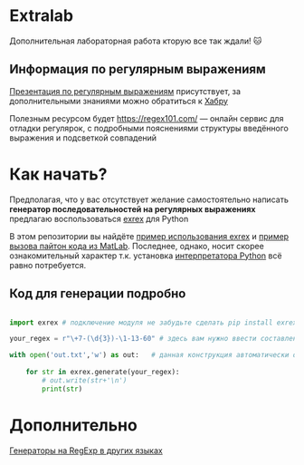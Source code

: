 # Extralab
Дополнительная лабораторная работа кторую все так ждали! :cat:

## Информация по регулярным выражениям
[Презентация по регулярным выражениям]() присутствует, за дополнительными знаниями можно обратиться к [Хабру](https://habr.com/ru/post/545150/)

Полезным ресурсом будет https://regex101.com/ — онлайн сервис для отладки регулярок, с подробными пояснениями структуры введённого выражения и подсветкой совпадений

# Как начать? 
Предполагая, что у вас отсутствует желание самостоятельно написать **генератор последовательностей на регулярных выражениях** предлагаю воспользоваться [exrex](https://github.com/asciimoo/exrex) для Python 

В этом репозитории вы найдёте [пример использования exrex](../master/test_reggeneration.py) и [пример вызова пайтон кода из MatLab](../master/pytesttest.m).
Последнее, однако, носит скорее ознакомительный характер т.к. установка [интерпретатора Python](https://docs.python.org/3/using/windows.html#) всё равно потребуется.

## Код для генерации подробно
```python

import exrex # подключение модуля не забудьте сделать pip install exrex прежде

your_regex = r"\+7-(\d{3})-\1-13-60" # здесь вам нужно ввести составленное вами выражение

with open('out.txt','w') as out:   # данная конструкция автоматически освобождает ресурс после выполнения всех вложенных инструкций
    
    for str in exrex.generate(your_regex): 
        # out.write(str+'\n')
        print(str)

```

# Дополнительно
[Генераторы на RegExp в других языках](https://stackoverflow.com/questions/274011/random-text-generator-based-on-regex)
